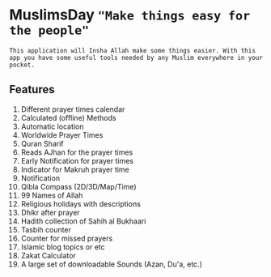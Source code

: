 # MuslimsDay ```"Make things easy for the people"```

```This application will Insha Allah make some things easier. With this app you have some useful tools needed by any Muslim everywhere in your pocket.```

## Features
<ol>
<li>Different prayer times calendar</li>
<li>Calculated (offline) Methods</li>
<li>Automatic location</li>
<li>Worldwide Prayer Times</li>
<li>Quran Sharif</li>
<li>Reads AJhan for the prayer times</li>
<li>Early Notification for prayer times</li>
<li>Indicator for Makruh prayer time</li>
<li>Notification</li>
<li>Qibla Compass (2D/3D/Map/Time)</li>
<li>99 Names of Allah</li>
<li>Religious holidays with descriptions</li>
<li>Dhikr after prayer</li>
<li>Hadith collection of Sahih al Bukhaari</li>
<li>Tasbih counter</li>
<li>Counter for missed prayers</li>
<li>Islamic blog topics or etc</li>
<li>Zakat Calculator</li>
<li>A large set of downloadable Sounds (Azan, Du'a, etc.)</li>
</ol>
